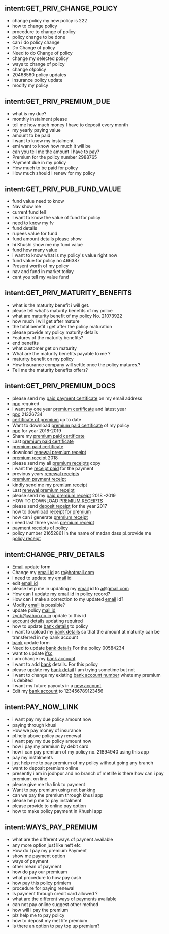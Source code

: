 ## intent:GET_PRIV_CHANGE_POLICY

- change policy my new policy is 222
- how to change policy
- procedure to change of policy
- policy change to be done
- can i do policy change
- Do Change of policy
- Need to do Change of policy
- change my selected policy
- ways to change of policy
- change ofpolicy
- 20468560 policy updates
- insurance policy update
- modify my policy

## intent:GET_PRIV_PREMIUM_DUE

- what is my due?
- monthly instalment please
- tell me how much money I have to deposit every month
- my yearly paying value
- amount to be paid
- I want to know my instalment
- emi want to know how much it will be
- can you tell me the amount I have to pay?
- Premium for the policy number 2988765
- Payment due in my policy
- How much to be paid for policy
- How much should I renew for my policy

## intent:GET_PRIV_PUB_FUND_VALUE

- fund value need to know
- Nav show me
- current fund tell
- I want to know the value of fund for policy
- need to know my fv
- fund details
- rupees value for fund
- fund amount details please show
- hi Khushi show me my fund value
- fund how many value
- i want to know what is my policy's value right now
- fund value for policy no 466387
- Present worth of my policy
- nav and fund in market today
- cant you tell my value fund

## intent:GET_PRIV_MATURITY_BENEFITS

- what is the maturity benefit i will get.
- please tell what's maturity benefits of my police
- what are maturity benefit of my policy No. 21073922
- how much i will get after mature
- the total benefit i get after the policy maturation
- please provide my policy maturity details
- Features of the maturity benefits?
- end benefits
- what customer get on maturity
- What are the maturity benefits payable to me ?
- maturity benefit on my policy
- How Insurance company will settle once the policy matures.?
- Tell me the maturity benefits offers?

## intent:GET_PRIV_PREMIUM_DOCS

- please send my [paid payment certificate](PREMIUM_PAYMENT_DOCS) on my email address
- [ppc](PREMIUM_PAYMENT_DOCS) required
- i want my one year [premium certificate](PREMIUM_PAYMENT_DOCS) and latest year
- [ppc](PREMIUM_PAYMENT_DOCS) 21326734
- [certificate of premium](PREMIUM_PAYMENT_DOCS) up to date
- Want to download [premium paid certificate](PREMIUM_PAYMENT_DOCS) of my policy
- [ppc](PREMIUM_PAYMENT_DOCS) for year 2018-2019
- Share my [premium paid certificate](PREMIUM_PAYMENT_DOCS)
- Last [premium paid certificate](PREMIUM_PAYMENT_DOCS)
- [premium paid certificate](PREMIUM_PAYMENT_DOCS)
- download [renewal premium receipt](PREMIUM_PAYMENT_DOCS)
- [premium receipt](PREMIUM_PAYMENT_DOCS) 2018
- please send my all [premium receipts](PREMIUM_PAYMENT_DOCS) copy
- i want the [receipt paid](PREMIUM_PAYMENT_DOCS) for the payment
- previous years [renewal receipts](PREMIUM_PAYMENT_DOCS)
- [premium payment receipt](PREMIUM_PAYMENT_DOCS)
- kindly send me my [premium receipt](PREMIUM_PAYMENT_DOCS)
- Last [renewal premium receipt](PREMIUM_PAYMENT_DOCS)
- please send my [paid premium receipt](PREMIUM_PAYMENT_DOCS) 2018 -2019
- HOW TO DOWNLOAD [PREMIUM RECEIPTS](PREMIUM_PAYMENT_DOCS)
- please send [deposit receipt](PREMIUM_PAYMENT_DOCS) for the year 2017
- how to download [receipt for premium](PREMIUM_PAYMENT_DOCS)
- how can i generate [premium receipt](PREMIUM_PAYMENT_DOCS)
- i need last three years [premium receipt](PREMIUM_PAYMENT_DOCS)
- [payment receipts](PREMIUM_PAYMENT_DOCS) of policy
- policy number 21652861 in the name of madan dass pl.provide me [policy receipt](PREMIUM_PAYMENT_DOCS)

## intent:CHANGE_PRIV_DETAILS

- [Email](PMLI_UPDATE_PERSONAL_DETAILS) update form
- Change my [email id](PMLI_UPDATE_PERSONAL_DETAILS) as rt@hotmail.com
- i need to update my [email](PMLI_UPDATE_PERSONAL_DETAILS) id
- edit [email id](PMLI_UPDATE_PERSONAL_DETAILS)
- please help me in updating my [email](PMLI_UPDATE_PERSONAL_DETAILS) id to a@gmail.com
- How can I update my [email id](PMLI_UPDATE_PERSONAL_DETAILS) in policy record?
- How can I make a correction to my updated [email](PMLI_UPDATE_PERSONAL_DETAILS) id?
- Modify [email](PMLI_UPDATE_PERSONAL_DETAILS) is possible?
- update policy [mail id](PMLI_UPDATE_PERSONAL_DETAILS)
- zycb@yahoo.co.in update to this id
- [account details](PMLI_UPDATE_PERSONAL_DETAILS) updating required
- how to update [bank details](PMLI_UPDATE_PERSONAL_DETAILS) to policy
- i want to upload my [bank details](PMLI_UPDATE_PERSONAL_DETAILS) so that the amount at maturity can be transferred in my bank account
- [bank](PMLI_UPDATE_PERSONAL_DETAILS) update form
- Need to update [bank details](PMLI_UPDATE_PERSONAL_DETAILS) For the policy 00584234
- want to update [ifsc](PMLI_UPDATE_PERSONAL_DETAILS)
- i am change my [bank account](PMLI_UPDATE_PERSONAL_DETAILS)
- I want to add [bank](PMLI_UPDATE_PERSONAL_DETAILS) details. For this policy
- please update my [bank detail](PMLI_UPDATE_PERSONAL_DETAILS) I am trying sometime but not
- I want to change my existing [bank account number](PMLI_UPDATE_PERSONAL_DETAILS) whete my premium is debited
- I want my future payouts in a [new account](PMLI_UPDATE_PERSONAL_DETAILS)
- Edit my [bank account](PMLI_UPDATE_PERSONAL_DETAILS) to 123456789123456

## intent:PAY_NOW_LINK

- i want pay my due policy amount now
- paying through khusi
- How we pay money of insurance
- pl.help above policy pay renewal
- i want pay my due policy amount now
- how i pay my premium by debit card
- how i can pay premium of my policy no. 21894940 using this app
- pay my instalments
- just help me to pay premium of my policy without going any branch
- want to deposit premium online
- presently i am in jodhpur and no branch of metlife is there how can i pay premium. on line
- please give me tha link to payment
- Want to pay premium using net banking
- can we pay the premium through khusi app
- please help me to pay instalment
- please provide to online pay option
- how to make policy payment in Khushi app

## intent:WAYS_PAY_PREMIUM

- what are the different ways of paynent available
- any more option just like neft etc
- How do I pay my premium Payment
- show me payment option
- ways of payment
- other mean of payment
- how do pay our premiuam
- what procedure to how pay cash
- how pay this policy primiem
- procedure for paying renewal
- Is payment through credit card allowed ?
- what are the different ways of payments available
- can not pay online suggest other method
- how will i pay the premium
- plz help me to pay policy
- how to deposit my met life premium
- Is there an option to pay top up premium?
